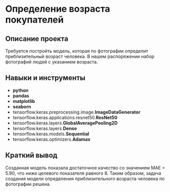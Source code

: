 # Определение возраста покупателей
## Описание проекта

Требуется постройть модель, которая по фотографии определит приблизительный возраст человека. В нашем распоряжении набор фотографий людей с указанием возраста.

## Навыки и инструменты

- **python**
- **pandas**
- **matplotlib**
- **seaborn**
- tensorflow.keras.preprocessing.image.**ImageDataGenerator**
- tensorflow.keras.applications.resnet50.**ResNet50**
- tensorflow.keras.layers.**GlobalAveragePooling2D**
- tensorflow.keras.layers.**Dense** 
- tensorflow.keras.models.**Sequential**
- tensorflow.keras.optimizers.**Adamax**

## Краткий вывод
Созданная модель показала достаточное качество со значением MAE = 5.90, что ниже целевого показателя равного 8. Таким образом, задача создания модели определения приблизительного возраста человека по фотографии решена.
